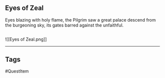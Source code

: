 ## Eyes of Zeal
Eyes blazing with holy flame, the Pilgrim saw
a great palace descend from the burgeoning sky,
its gates barred against the unfaithful.
## 
![[Eyes of Zeal.png]]

---
## Tags
#QuestItem
